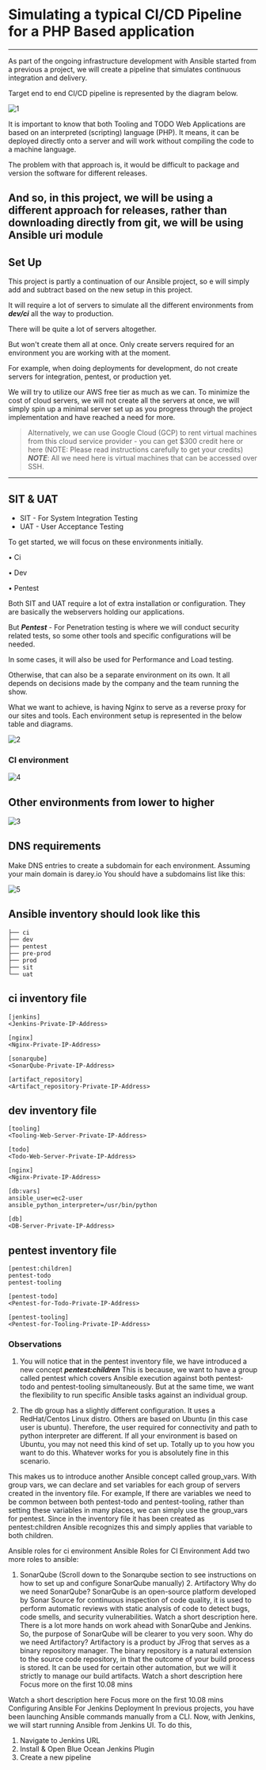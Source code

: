 # Simulating a typical CI/CD Pipeline for a PHP Based application

---

As part of the ongoing infrastructure development with Ansible started from a previous a project, we will create a pipeline that simulates continuous integration and delivery.

Target end to end CI/CD pipeline is represented by the diagram below.

![1](images/2.png)

It is important to know that both Tooling and TODO Web Applications are based on an interpreted (scripting) language (PHP).
It means, it can be deployed directly onto a server and will work without compiling the code to a machine language.

The problem with that approach is, it would be difficult to package and version the software for different releases.

And so, in this project, we will be using a different approach for releases, rather than downloading directly from git, we will be using Ansible uri module
---

## Set Up

This project is partly a continuation of our Ansible project, so e will simply add and subtract based on the new setup in this project.

It will require a lot of servers to simulate all the different environments from ***dev/ci*** all the way to production.

There will be quite a lot of servers altogether.

But won't create them all at once. Only create servers required for an environment you are working with at the moment.

For example, when doing deployments for development, do not create servers for integration, pentest, or production yet.

We will try to utilize our AWS free tier as much as we can. To minimize the cost of cloud servers, we will not create all the servers at once, we will simply spin up a minimal server set up as you progress through the project implementation and have reached a need for more.

> Alternatively, we can use Google Cloud (GCP) to rent virtual machines from this cloud service provider - you can get $300 credit here or here (NOTE: Please read instructions carefully to get your credits)  ***NOTE***: All we need here is virtual machines that can be accessed over SSH.
---

## SIT & UAT

* SIT - For System Integration Testing
* UAT - User Acceptance Testing

To get started, we will focus on these environments initially.

• Ci

• Dev

• Pentest

Both SIT and UAT require a lot of extra installation or configuration. They are basically the webservers holding our applications.

But ***Pentest*** - For Penetration testing is where we will conduct security related tests, so some other tools and specific configurations will be needed.

In some cases, it will also be used for Performance and Load testing.

Otherwise, that can also be a separate environment on its own. It all depends on decisions made by the company and the team running the show.

What we want to achieve, is having Nginx to serve as a reverse proxy for our sites and tools. Each environment setup is represented in the below table and diagrams.

![2](images/4.png)

### CI environment

![4](images/5.png)

## Other environments from lower to higher

![3](images/6.png)

## DNS requirements

Make DNS entries to create a subdomain for each environment.
Assuming your main domain is darey.io
You should have a subdomains list like this:

![5](images/8.png)

## Ansible inventory should look like this

```
├── ci
├── dev
├── pentest
├── pre-prod
├── prod
├── sit
└── uat
```

## ci inventory file

```
[jenkins]
<Jenkins-Private-IP-Address>

[nginx]
<Nginx-Private-IP-Address>

[sonarqube]
<SonarQube-Private-IP-Address>

[artifact_repository]
<Artifact_repository-Private-IP-Address>

```

## dev inventory file

```
[tooling]
<Tooling-Web-Server-Private-IP-Address>

[todo]
<Todo-Web-Server-Private-IP-Address>

[nginx]
<Nginx-Private-IP-Address>

[db:vars]
ansible_user=ec2-user
ansible_python_interpreter=/usr/bin/python

[db]
<DB-Server-Private-IP-Address>

```

## pentest inventory file

```
[pentest:children]
pentest-todo
pentest-tooling

[pentest-todo]
<Pentest-for-Todo-Private-IP-Address>

[pentest-tooling]
<Pentest-for-Tooling-Private-IP-Address>

```

### Observations

1. You will notice that in the pentest inventory file, we have introduced a new concept ***pentest:children*** This is because, we want to have a group called pentest which covers Ansible execution against both pentest-todo and pentest-tooling simultaneously. But at the same time, we want the flexibility to run specific Ansible tasks against an individual group.

2. The db group has a slightly different configuration. It uses a RedHat/Centos Linux distro. Others are based on Ubuntu (in this case user is ubuntu). Therefore, the user required for connectivity and path to python interpreter are different. If all your environment is based on Ubuntu, you may not need this kind of set up. Totally up to you how you want to do this. Whatever works for you is absolutely fine in this scenario.

This makes us to introduce another Ansible concept called group_vars.
With group vars, we can declare and set variables for each group of servers created in the inventory file.
For example, If there are variables we need to be common between both pentest-todo and pentest-tooling, rather than setting these variables in many places, we can simply use the group_vars for pentest. Since in the inventory file it has been created as pentest:children Ansible recognizes this and simply applies that variable to both children.

Ansible roles for ci environment
Ansible Roles for CI Environment
Add two more roles to ansible:

1. SonarQube (Scroll down to the Sonarqube section to see instructions on how to set up and configure SonarQube manually) 2. Artifactory
Why do we need SonarQube?
SonarQube is an open-source platform developed by Sonar Source for continuous inspection of code quality, it is used to perform automatic reviews with static analysis of code to detect bugs, code smells, and security vulnerabilities. Watch a short description here. There is a lot more hands on work ahead with SonarQube and Jenkins. So, the purpose of SonarQube will be clearer to you very soon.
Why do we need Artifactory?
Artifactory is a product by JFrog that serves as a binary repository manager. The binary repository is a natural extension to the source code repository, in that the outcome of your build process is stored. It can be used for certain other automation, but we will it strictly to manage our build artifacts.
Watch a short description here Focus more on the first 10.08 mins

Watch a short description here Focus more on the first 10.08 mins
Configuring Ansible For Jenkins Deployment
In previous projects, you have been launching Ansible commands manually from a CLI. Now, with Jenkins, we will start running Ansible from Jenkins UI.
To do this,

1. Navigate to Jenkins URL
2. Install & Open Blue Ocean Jenkins Plugin
3. Create a new pipeline

























